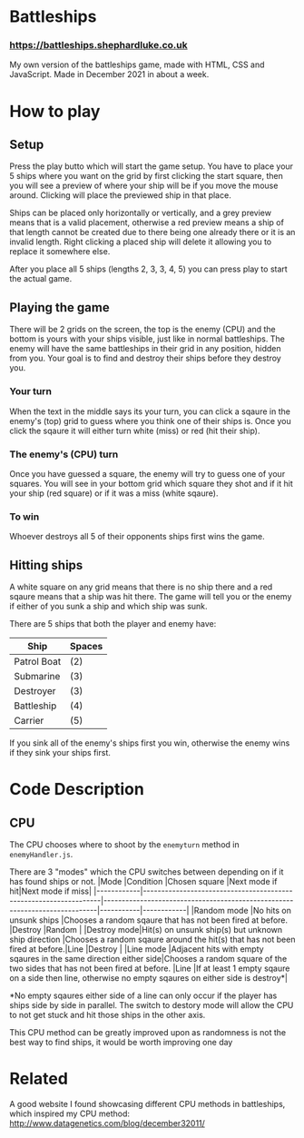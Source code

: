 # Battleships
### https://battleships.shephardluke.co.uk
My own version of the battleships game, made with HTML, CSS and JavaScript. Made in December 2021 in about a week.

# How to play
## Setup
Press the play butto which will start the game setup. You have to place your 5 ships where you want on the grid by first clicking the start square, then you will see a preview of where your ship will be if you move the mouse around. Clicking will place the previewed ship in that place.

Ships can be placed only horizontally or vertically, and a grey preview means that is a valid placement, otherwise a red preview means a ship of that length cannot be created due to there being one already there or it is an invalid length. Right clicking a placed ship will delete it allowing you to replace it somewhere else.

After you place all 5 ships (lengths 2, 3, 3, 4, 5) you can press play to start the actual game.

## Playing the game
There will be 2 grids on the screen, the top is the enemy (CPU) and the bottom is yours with your ships visible, just like in normal battleships. The enemy will have the same battleships in their grid in any position, hidden from you. Your goal is to find and destroy their ships before they destroy you.

### Your turn
When the text in the middle says its your turn, you can click a sqaure in the enemy's (top) grid to guess where you think one of their ships is. Once you click the sqaure it will either turn white (miss) or red (hit their ship).

### The enemy's (CPU) turn
Once you have guessed a square, the enemy will try to guess one of your squares. You will see in your bottom grid which square they shot and if it hit your ship (red square) or if it was a miss (white sqaure).

### To win
Whoever destroys all 5 of their opponents ships first wins the game.

## Hitting ships
A white square on any grid means that there is no ship there and a red sqaure means that a ship was hit there. The game will tell you or the enemy if either of you sunk a ship and which ship was sunk.

There are 5 ships that both the player and enemy have:

|Ship       |Spaces|
|-----------|---|
|Patrol Boat|(2)|
|Submarine  |(3)|
|Destroyer  |(3)|
|Battleship |(4)|
|Carrier    |(5)|

If you sink all of the enemy's ships first you win, otherwise the enemy wins if they sink your ships first.

# Code Description
## CPU
The CPU chooses where to shoot by the ```enemyturn``` method in ```enemyHandler.js```. 

There are 3 "modes" which the CPU switches between depending on if it has found ships or not.
|Mode        |Condition                                                         |Chosen square                                                               |Next mode if hit|Next mode if miss|
|------------|------------------------------------------------------------------|----------------------------------------------------------------------------|-----------|------------|
|Random mode |No hits on unsunk ships                                           |Chooses a random sqaure that has not been fired at before.                  |Destroy    |Random      |
|Destroy mode|Hit(s) on unsunk ship(s) but unknown ship direction               |Chooses a random sqaure around the hit(s) that has not been fired at before.|Line       |Destroy                                                                                         |
|Line mode   |Adjacent hits with empty sqaures in the same direction either side|Chooses a random square of the two sides that has not been fired at before. |Line       |If at least 1 empty sqaure on a side then line, otherwise no empty sqaures on either side is destroy*|

*No empty sqaures either side of a line can only occur if the player has ships side by side in parallel. The switch to destory mode will allow the CPU to not get stuck and hit those ships in the other axis.

This CPU method can be greatly improved upon as randomness is not the best way to find ships, it would be worth improving one day

# Related
A good website I found showcasing different CPU methods in battleships, which inspired my CPU method:
http://www.datagenetics.com/blog/december32011/
